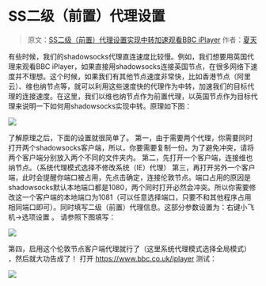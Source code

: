# SS二级（前置）代理设置

> 原文：[SS二级（前置）代理设置实现中转加速观看BBC iPlayer](https://www.itengli.com/ss-relay/) 作者：[夏天](https://www.itengli.com)

有些时候，我们的shadowsocks代理直连速度比较慢。例如，我们想要用英国代理来观看BBC iPlayer，如果直接用shadowsocks连接英国节点，在很多网络下速度并不理想。这个时候，如果我们有其他节点速度非常快，比如香港节点（阿里云）、维也纳节点等，就可以利用这些速度快的代理作为中转，加速我们的目标代理的连接速度。在这里，我们以维也纳节点作为前置代理，以英国节点作为目标代理来说明一下如何用shadowsocks实现中转。原理如下图：

![](https://i.loli.net/2019/06/06/5cf8d8e90b7b017028.png)

了解原理之后，下面的设置就很简单了。
第一，由于需要两个代理，你需要同时打开两个shadowsocks客户端，所以，你要需要复制一份。为了避免冲突，请将两个客户端分别放入两个不同的文件夹内。
第二，先打开一个客户端，连接维也纳节点。（系统代理模式选择不修改系统（IE）代理）
第三，再打开另外一个客户端，此时会提醒你端口被占用，先点击确定，连接伦敦节点。端口占用的原因是shadowsocks默认本地端口都是1080，两个同时打开必然会冲突。所以你需要修改这一个客户端的本地端口为1081（可以任意选择端口，只要不和其他程序占用相同端口即可）。同时填写二级（前置）代理信息。这部分参数设置为：右键小飞机→选项设置 。 请参照下图填写：

![](https://i.loli.net/2019/06/06/5cf8d9178597669922.png)

第四，启用这个伦敦节点客户端代理就行了（这里系统代理模式选择全局模式） ，然后就大功告成了！
打开 https://www.bbc.co.uk/iplayer 测试：

![](https://i.loli.net/2019/06/06/5cf8d983a308d69299.png)